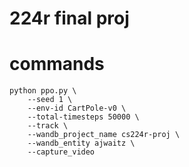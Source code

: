 # 224r final proj

# commands
```
python ppo.py \
    --seed 1 \
    --env-id CartPole-v0 \
    --total-timesteps 50000 \
    --track \
    --wandb_project_name cs224r-proj \
    --wandb_entity ajwaitz \
    --capture_video
```
